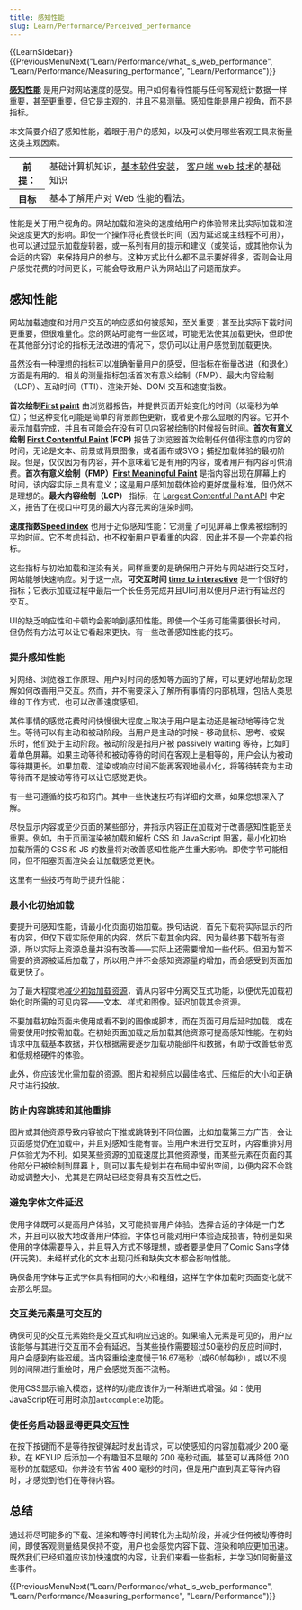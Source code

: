 ```yaml
---
title: 感知性能
slug: Learn/Performance/Perceived_performance
---
```


{{LearnSidebar}}{{PreviousMenuNext("Learn/Performance/what_is_web_performance", "Learn/Performance/Measuring_performance", "Learn/Performance")}}

**[感知性能](/zh-CN/docs/Glossary/Perceived_performance)** 是用户对网站速度的感受。用户如何看待性能与任何客观统计数据一样重要，甚至更重要，但它是主观的，并且不易测量。感知性能是用户视角，而不是指标。

本文简要介绍了感知性能，着眼于用户的感知，以及可以使用哪些客观工具来衡量这类主观因素。

<table class="learn-box standard-table">
  <tbody>
    <tr>
      <th scope="row">前提：</th>
      <td>
        基础计算机知识，<a
          href="/zh-CN/Learn/Getting_started_with_the_web/Installing_basic_software"
          >基本软件安装</a
        >，
        <a href="/zh-CN/docs/Learn/Getting_started_with_the_web"
          >客户端 web 技术</a
        >的基础知识
      </td>
    </tr>
    <tr>
      <th scope="row">目标</th>
      <td>基本了解用户对 Web 性能的看法。</td>
    </tr>
  </tbody>
</table>

性能是关于用户视角的。网站加载和渲染的速度给用户的体验带来比实际加载和渲染速度更大的影响。即使一个操作将花费很长时间（因为延迟或主线程不可用），也可以通过显示加载旋转器，或一系列有用的提示和建议（或笑话，或其他你认为合适的内容）来保持用户的参与。这种方式比什么都不显示要好得多，否则会让用户感觉花费的时间更长，可能会导致用户认为网站出了问题而放弃。

## 感知性能

网站加载速度和对用户交互的响应感如何被感知，至关重要；甚至比实际下载时间更重要，但很难量化。您的网站可能有一些区域，可能无法使其加载更快，但即使在其他部分讨论的指标无法改进的情况下，您仍可以让用户感觉到加载更快。

虽然没有一种理想的指标可以准确衡量用户的感受，但指标在衡量改进（和退化）方面是有用的。相关的测量指标包括首次有意义绘制（FMP）、最大内容绘制（LCP）、互动时间（TTI）、渲染开始、DOM 交互和速度指数。

**首次绘制[First paint](/zh-CN/docs/Glossary/First_paint)** 由浏览器报告，并提供页面开始变化的时间（以毫秒为单位）；但这种变化可能是简单的背景颜色更新，或者更不那么显眼的内容。它并不表示加载完成，并且有可能会在没有可见内容被绘制的时候报告时间。**首次有意义绘制 [First Contentful Paint](/zh-CN/docs/Glossary/First_contentful_paint) (FCP)** 报告了浏览器首次绘制任何值得注意的内容的时间，无论是文本、前景或背景图像，或者画布或SVG；捕捉加载体验的最初阶段。但是，仅仅因为有内容，并不意味着它是有用的内容，或者用户有内容可供消费。**首次有意义绘制（FMP）[First Meaningful Paint](/zh-CN/docs/Glossary/first_meaningful_paint)** 是指内容出现在屏幕上的时间，该内容实际上具有意义；这是用户感知加载体验的更好度量标准，但仍然不是理想的。**最大内容绘制（LCP）** 指标，在 [Largest Contentful Paint API](https://wicg.github.io/largest-contentful-paint/) 中定义，报告了在视口中可见的最大内容元素的渲染时间。

**速度指数[Speed index](/zh-CN/docs/Glossary/Speed_index)** 也用于近似感知性能：它测量了可见屏幕上像素被绘制的平均时间。它不考虑抖动，也不权衡用户更看重的内容，因此并不是一个完美的指标。

这些指标与初始加载和渲染有关。同样重要的是确保用户开始与网站进行交互时，网站能够快速响应。对于这一点，**可交互时间 [time to interactive](/zh-CN/docs/Glossary/Time_to_interactive)** 是一个很好的指标；它表示加载过程中最后一个长任务完成并且UI可用以便用户进行有延迟的交互。

UI的缺乏响应性和卡顿均会影响到感知性能。即使一个任务可能需要很长时间，但仍然有方法可以让它看起来更快。有一些改善感知性能的技巧。

### 提升感知性能

对网络、浏览器工作原理、用户对时间的感知等方面的了解，可以更好地帮助您理解如何改善用户交互。然而，并不需要深入了解所有事情的内部机理，包括人类思维的工作方式，也可以改善速度感知。

某件事情的感觉花费时间快慢很大程度上取决于用户是主动还是被动地等待它发生。等待可以有主动和被动阶段。当用户是主动的时候 - 移动鼠标、思考、被娱乐时，他们处于主动阶段。被动阶段是指用户被 passively waiting 等待，比如盯着单色屏幕。如果主动等待和被动等待的时间在客观上是相等的，用户会认为被动等待期更长。如果加载、渲染或响应时间不能再客观地最小化，将等待转变为主动等待而不是被动等待可以让它感觉更快。

有一些可遵循的技巧和窍门。其中一些快速技巧有详细的文章，如果您想深入了解。

尽快显示内容或至少页面的某些部分，并指示内容正在加载对于改善感知性能至关重要。例如，由于页面渲染被加载和解析 CSS 和 JavaScript 阻塞，最小化初始加载所需的 CSS 和 JS 的数量将对改善感知性能产生重大影响。即使字节可能相同，但不阻塞页面渲染会让加载感觉更快。

这里有一些技巧有助于提升性能：

### 最小化初始加载

要提升可感知性能，请最小化页面初始加载。换句话说，首先下载将实际显示的所有内容，但仅下载实际使用的内容，然后下载其余内容。因为最终要下载所有资源，所以实际上资源总量并没有改善——实际上还需要增加一些代码。但因为暂不需要的资源被延后加载了，所以用户并不会感知资源量的增加，而会感受到页面加载更快了。

为了最大程度地[减少初始加载资源](https://onilab.com/blog/perceived-performance-vs-actual-load-time-5-secrets-of-lightning-fast-magento-store/)，请从内容中分离交互式功能，以便优先加载初始化时所需的可见内容——文本、样式和图像。延迟加载其余资源。

不要加载初始页面未使用或看不到的图像或脚本，而在页面可用后延时加载，或在需要使用时按需加载。在初始页面加载之后加载其他资源可提高感知性能。在初始请求中加载基本数据，并仅根据需要逐步加载功能部件和数据，有助于改善低带宽和低规格硬件的体验。

此外，你应该优化需加载的资源。图片和视频应以最佳格式、压缩后的大小和正确尺寸进行投放。

### 防止内容跳转和其他重排

图片或其他资源导致内容被向下推或跳转到不同位置，比如加载第三方广告，会让页面感觉仍在加载中，并且对感知性能有害。当用户未进行交互时，内容重排对用户体验尤为不利。如果某些资源的加载速度比其他资源慢，而某些元素在页面的其他部分已被绘制到屏幕上，则可以事先规划并在布局中留出空间，以便内容不会跳动或调整大小，尤其是在网站已经变得具有交互性之后。

### 避免字体文件延迟

使用字体既可以提高用户体验，又可能损害用户体验。选择合适的字体是一门艺术，并且可以极大地改善用户体验。字体也可能对用户体验造成损害，特别是如果使用的字体需要导入，并且导入方式不够理想，或者要是使用了Comic Sans字体(开玩笑)。未经样式化的文本出现闪烁和缺失文本都会影响性能。

确保备用字体与正式字体具有相同的大小和粗细，这样在字体加载时页面变化就不会那么明显。

### 交互类元素是可交互的

确保可见的交互元素始终是交互式和响应迅速的。如果输入元素是可见的，用户应该能够与其进行交互而不会有延迟。当某些操作需要超过50毫秒的反应时间时，用户会感到有些迟缓。当内容重绘速度慢于16.67毫秒（或60帧每秒），或以不规则的间隔进行重绘时，用户会感觉页面不流畅。

使用CSS显示输入模态，这样的功能应该作为一种渐进式增强。如：使用JavaScript在可用时添加`autocomplete`功能。

### 使任务启动器显得更具交互性

在按下按键而不是等待按键弹起时发出请求，可以使感知的内容加载减少 200 毫秒。在 KEYUP 后添加一个有趣但不显眼的 200 毫秒动画，甚至可以再降低 200 毫秒的加载感知。你并没有节省 400 毫秒的时间，但是用户直到真正等待内容时，才感觉到他们在等待内容。

## 总结

通过将尽可能多的下载、渲染和等待时间转化为主动阶段，并减少任何被动等待时间，即使客观测量结果保持不变，用户也会感觉内容下载、渲染和响应更加迅速。既然我们已经知道应该加快速度的内容，让我们来看一些指标，并学习如何衡量这些事件。

{{PreviousMenuNext("Learn/Performance/what_is_web_performance", "Learn/Performance/Measuring_performance", "Learn/Performance")}}
